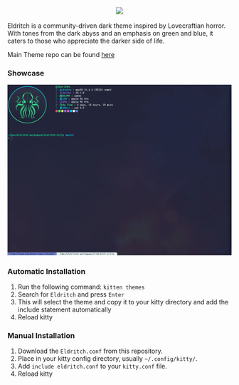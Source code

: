 <!-- DO NOT CHANGE THIS -->
<p align="center">
<img src="https://raw.github.com/eldritch-theme/eldritch/master/assets/logo/logo.png" width=100>
</p>
<p>
Eldritch is a community-driven dark theme inspired by Lovecraftian horror. With tones from the dark abyss and an emphasis on green and blue, it caters to those who appreciate the darker side of life.
</p>

Main Theme repo can be found [here](https://github.com/eldritch-theme/eldritch)

### Showcase
<!-- Your screenshot should go here -->
<img src="screenshot.png" alt="Screenshot"/><br/>

### Automatic Installation
1. Run the following command: `kitten themes`
2. Search for `Eldritch` and press `Enter`
3. This will select the theme and copy it to your kitty directory and add the include statement automatically
4. Reload kitty

### Manual Installation
1. Download the `Eldritch.conf` from this repository.
2. Place in your kitty config directory, usually `~/.config/kitty/`.
3. Add `include eldritch.conf` to your `kitty.conf` file.
4. Reload kitty
